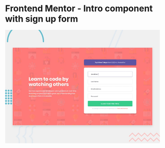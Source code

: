 # Frontend Mentor - Intro component with sign up form

![Design preview for the Intro component with sign up form coding challenge](./design/desktop-preview.jpg)